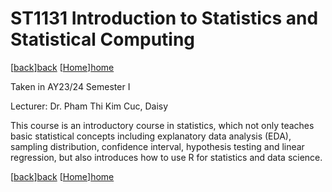 # ST1131 Introduction to Statistics and Statistical Computing

[[back]][back] [[Home]][home]

Taken in AY23/24 Semester I

Lecturer: Dr. Pham Thi Kim Cuc, Daisy

This course is an introductory course in statistics, which not only teaches basic statistical concepts including explanatory data analysis (EDA), sampling distribution, confidence interval, hypothesis testing and linear regression, but also introduces how to use R for statistics and data science.

[[back]][back] [[Home]][home]

[back]: https://ryanlaimr.github.io/pages/reviews

[home]: https://ryanlaimr.github.io
